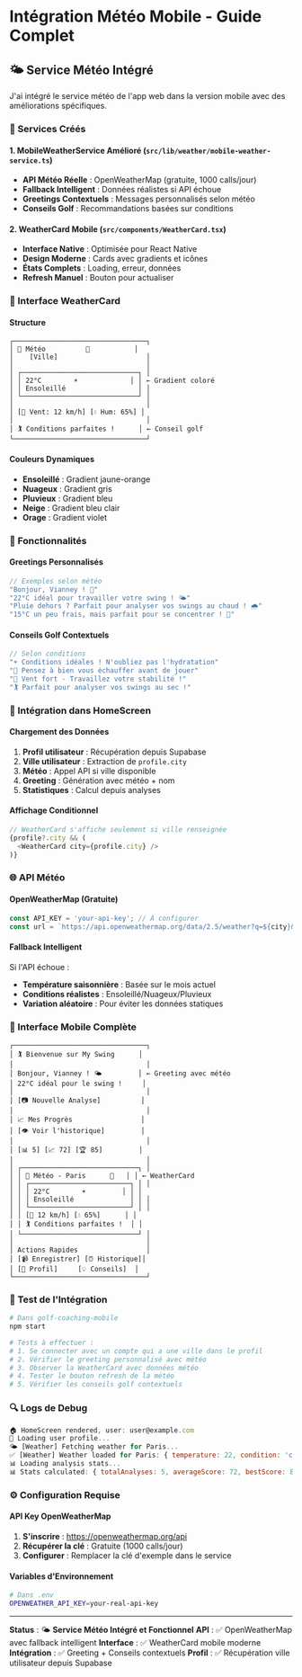# Intégration Météo Mobile - Guide Complet

## 🌤️ Service Météo Intégré

J'ai intégré le service météo de l'app web dans la version mobile avec des améliorations spécifiques.

### 🔧 Services Créés

#### 1. **MobileWeatherService Amélioré** (`src/lib/weather/mobile-weather-service.ts`)
- **API Météo Réelle** : OpenWeatherMap (gratuite, 1000 calls/jour)
- **Fallback Intelligent** : Données réalistes si API échoue
- **Greetings Contextuels** : Messages personnalisés selon météo
- **Conseils Golf** : Recommandations basées sur conditions

#### 2. **WeatherCard Mobile** (`src/components/WeatherCard.tsx`)
- **Interface Native** : Optimisée pour React Native
- **Design Moderne** : Cards avec gradients et icônes
- **États Complets** : Loading, erreur, données
- **Refresh Manuel** : Bouton pour actualiser

### 🎨 Interface WeatherCard

#### Structure
```
┌─────────────────────────────────┐
│ 📍 Météo          🔄           │
│    [Ville]                      │
│                                 │
│ ┌─────────────────────────────┐ │
│ │ 22°C        ☀️             │ │ ← Gradient coloré
│ │ Ensoleillé                  │ │
│ └─────────────────────────────┘ │
│                                 │
│ [💨 Vent: 12 km/h] [💧 Hum: 65%] │
│                                 │
│ 🏌️ Conditions parfaites !      │ ← Conseil golf
└─────────────────────────────────┘
```

#### Couleurs Dynamiques
- **Ensoleillé** : Gradient jaune-orange
- **Nuageux** : Gradient gris
- **Pluvieux** : Gradient bleu
- **Neige** : Gradient bleu clair
- **Orage** : Gradient violet

### 🎯 Fonctionnalités

#### Greetings Personnalisés
```typescript
// Exemples selon météo
"Bonjour, Vianney ! 👋"
"22°C idéal pour travailler votre swing ! 🌤️"
"Pluie dehors ? Parfait pour analyser vos swings au chaud ! 🌧️"
"15°C un peu frais, mais parfait pour se concentrer ! 🧥"
```

#### Conseils Golf Contextuels
```typescript
// Selon conditions
"☀️ Conditions idéales ! N'oubliez pas l'hydratation"
"🧥 Pensez à bien vous échauffer avant de jouer"
"💨 Vent fort - Travaillez votre stabilité !"
"🏌️ Parfait pour analyser vos swings au sec !"
```

### 🔄 Intégration dans HomeScreen

#### Chargement des Données
1. **Profil utilisateur** : Récupération depuis Supabase
2. **Ville utilisateur** : Extraction de `profile.city`
3. **Météo** : Appel API si ville disponible
4. **Greeting** : Génération avec météo + nom
5. **Statistiques** : Calcul depuis analyses

#### Affichage Conditionnel
```typescript
// WeatherCard s'affiche seulement si ville renseignée
{profile?.city && (
  <WeatherCard city={profile.city} />
)}
```

### 🌐 API Météo

#### OpenWeatherMap (Gratuite)
```typescript
const API_KEY = 'your-api-key'; // À configurer
const url = `https://api.openweathermap.org/data/2.5/weather?q=${city}&appid=${API_KEY}&units=metric&lang=fr`;
```

#### Fallback Intelligent
Si l'API échoue :
- **Température saisonnière** : Basée sur le mois actuel
- **Conditions réalistes** : Ensoleillé/Nuageux/Pluvieux
- **Variation aléatoire** : Pour éviter les données statiques

### 📱 Interface Mobile Complète

```
┌─────────────────────────────────┐
│ 🏌️ Bienvenue sur My Swing      │
│                                 │
│ Bonjour, Vianney ! 🌤️         │ ← Greeting avec météo
│ 22°C idéal pour le swing !     │
│                                 │
│ [📷 Nouvelle Analyse]          │
│                                 │
│ 📈 Mes Progrès                 │
│ [👁️ Voir l'historique]         │
│                                 │
│ [📊 5] [📈 72] [🏆 85]         │
│                                 │
│ ┌─────────────────────────────┐ │
│ │ 📍 Météo - Paris      🔄   │ │ ← WeatherCard
│ │ ┌─────────────────────────┐ │ │
│ │ │ 22°C        ☀️         │ │ │
│ │ │ Ensoleillé              │ │ │
│ │ └─────────────────────────┘ │ │
│ │ [💨 12 km/h] [💧 65%]      │ │
│ │ 🏌️ Conditions parfaites !  │ │
│ └─────────────────────────────┘ │
│                                 │
│ Actions Rapides                 │
│ [📹 Enregistrer] [⏰ Historique]│
│ [👤 Profil]     [💡 Conseils]  │
└─────────────────────────────────┘
```

### 🧪 Test de l'Intégration

```bash
# Dans golf-coaching-mobile
npm start

# Tests à effectuer :
# 1. Se connecter avec un compte qui a une ville dans le profil
# 2. Vérifier le greeting personnalisé avec météo
# 3. Observer la WeatherCard avec données météo
# 4. Tester le bouton refresh de la météo
# 5. Vérifier les conseils golf contextuels
```

### 🔍 Logs de Debug

```javascript
🏠 HomeScreen rendered, user: user@example.com
👤 Loading user profile...
🌤️ [Weather] Fetching weather for Paris...
✅ [Weather] Weather loaded for Paris: { temperature: 22, condition: 'clear', ... }
📊 Loading analysis stats...
📊 Stats calculated: { totalAnalyses: 5, averageScore: 72, bestScore: 85 }
```

### ⚙️ Configuration Requise

#### API Key OpenWeatherMap
1. **S'inscrire** : https://openweathermap.org/api
2. **Récupérer la clé** : Gratuite (1000 calls/jour)
3. **Configurer** : Remplacer la clé d'exemple dans le service

#### Variables d'Environnement
```bash
# Dans .env
OPENWEATHER_API_KEY=your-real-api-key
```

---

**Status** : 🌤️ **Service Météo Intégré et Fonctionnel**
**API** : ✅ OpenWeatherMap avec fallback intelligent
**Interface** : ✅ WeatherCard mobile moderne
**Intégration** : ✅ Greeting + Conseils contextuels
**Profil** : ✅ Récupération ville utilisateur depuis Supabase
